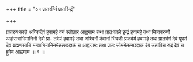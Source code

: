 +++
title = "०१ प्रातरग्निं प्रातरिन्द्रं"

+++

प्रातरुषःकाले अग्निन्देवं हवामहे वयं स्तोतार आह्वयामः तथा प्रातःकाले इन्द्रं हवामहे तथा मित्रावरुणौ अहोरात्राभिमानिनौ देवौ प्रा- तर्वयं हवामहे तथा अश्विनौ देवानां भिषजौ प्रातर्वयं हवामहे तथा प्रातर्भगं देवं पूषणं देवं ब्रह्मणस्पतिं मन्त्राभिमानिनमेतत्सञ्ज्ञकं च आह्वयामः तथा प्रातः सोममेतत्सञ्ज्ञकं देवं उतापिच रुद्रं देवं च हुवेम आह्वयामः ॥ १ ॥